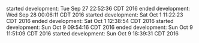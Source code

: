 started development: Tue Sep 27 22:52:36 CDT 2016
ended development: Wed Sep 28 00:06:11 CDT 2016
started development: Sat Oct  1 11:22:23 CDT 2016
ended development: Sat Oct  1 12:38:54 CDT 2016
started development: Sun Oct  9 09:54:16 CDT 2016
ended development: Sun Oct  9 11:51:09 CDT 2016
started development: Sun Oct  9 18:39:31 CDT 2016
